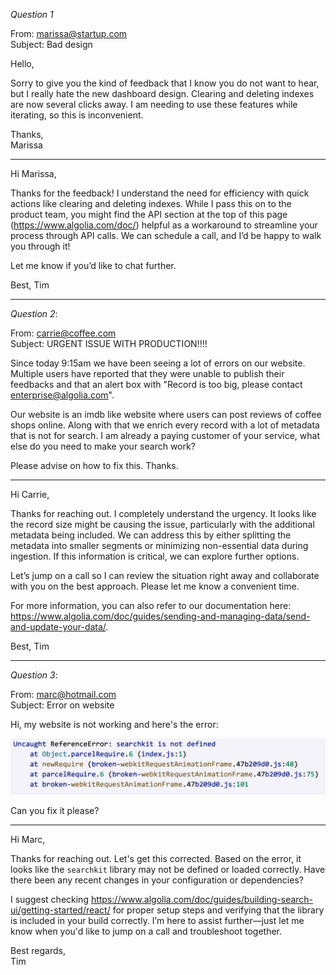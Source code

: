 *Question 1*  

From: marissa@startup.com  
Subject:  Bad design  

Hello,  
  
Sorry to give you the kind of feedback that I know you do not want to hear, but I really hate the new dashboard design. Clearing and deleting indexes are now several clicks away. I am needing to use these features while iterating, so this is inconvenient.  
   
Thanks,  
Marissa  

---

Hi Marissa,

Thanks for the feedback! I understand the need for efficiency with quick actions like clearing and deleting indexes. While I pass this on to the product team, you might find the API section at the top of this page (https://www.algolia.com/doc/) helpful as a workaround to streamline your process through API calls. We can schedule a call, and I’d be happy to walk you through it!

Let me know if you’d like to chat further.

Best,
Tim

---

*Question 2*:   
  
From: carrie@coffee.com  
Subject: URGENT ISSUE WITH PRODUCTION!!!!  
  
Since today 9:15am we have been seeing a lot of errors on our website. Multiple users have reported that they were unable to publish their feedbacks and that an alert box with "Record is too big, please contact enterprise@algolia.com".  
  
Our website is an imdb like website where users can post reviews of coffee shops online. Along with that we enrich every record with a lot of metadata that is not for search. I am already a paying customer of your service, what else do you need to make your search work?  
  
Please advise on how to fix this. Thanks.   

---

Hi Carrie,

Thanks for reaching out. I completely understand the urgency. It looks like the record size might be causing the issue, particularly with the additional metadata being included. We can address this by either splitting the metadata into smaller segments or minimizing non-essential data during ingestion. If this information is critical, we can explore further options.

Let’s jump on a call so I can review the situation right away and collaborate with you on the best approach. Please let me know a convenient time.

For more information, you can also refer to our documentation here: https://www.algolia.com/doc/guides/sending-and-managing-data/send-and-update-your-data/.

Best,
Tim

---

*Question 3*:   

From: marc@hotmail.com  
Subject: Error on website  
  
Hi, my website is not working and here's the error:  
  
![error message](./error.png)  
  
Can you fix it please?   

---

Hi Marc,

Thanks for reaching out. Let's get this corrected. Based on the error, it looks like the `searchkit` library may not be defined or loaded correctly. Have there been any recent changes in your configuration or dependencies?

I suggest checking https://www.algolia.com/doc/guides/building-search-ui/getting-started/react/ for proper setup steps and verifying that the library is included in your build correctly. I’m here to assist further—just let me know when you'd like to jump on a call and troubleshoot together.

Best regards,  
Tim

